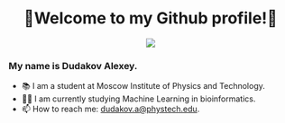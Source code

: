<div id="header" align="center">
  <h1> 🌟Welcome to my Github profile!🌟 </h1>
  <img src='https://media.giphy.com/media/YlmI36YAWe7KScC7hK/giphy.gif'/>
</div>

### My name is Dudakov Alexey. 
- 📚 I am a student at Moscow Institute of Physics and Technology.
- 👨‍💻 I am currently studying Machine Learning in bioinformatics.
- 📫 How to reach me: dudakov.a@phystech.edu.
